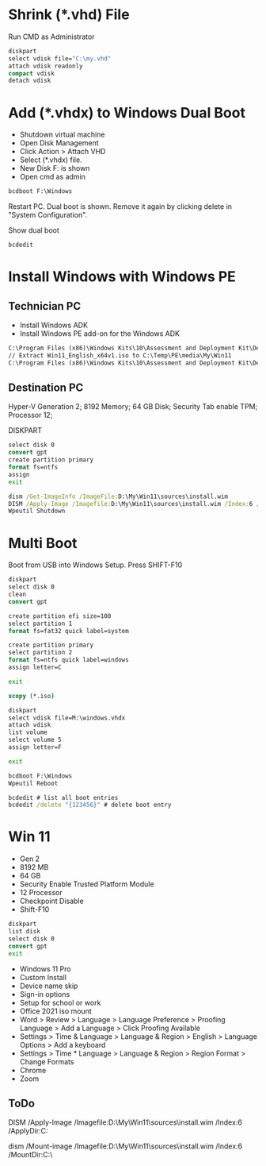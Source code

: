 # Shrink (*.vhd) File

Run CMD as Administrator

```cmd
diskpart
select vdisk file="C:\my.vhd"
attach vdisk readonly
compact vdisk
detach vdisk
```

# Add (*.vhdx) to Windows Dual Boot
* Shutdown virtual machine 
* Open Disk Management
* Click Action > Attach VHD
* Select (*.vhdx) file.
* New Disk F: is shown
* Open cmd as admin

```cmd
bcdboot F:\Windows
```

Restart PC. Dual boot is shown. Remove it again by clicking delete in "System Configuration".

Show dual boot
```cmd
bcdedit
```

# Install Windows with Windows PE
## Technician PC
- Install Windows ADK
- Install Windows PE add-on for the Windows ADK
```cmd
C:\Program Files (x86)\Windows Kits\10\Assessment and Deployment Kit\Deployment Tools>copype amd64 C:\Temp\PE
// Extract Win11_English_x64v1.iso to C:\Temp\PE\media\My\Win11
C:\Program Files (x86)\Windows Kits\10\Assessment and Deployment Kit\Deployment Tools>MakeWinPEMedia /ISO C:\Temp\PE C:\Temp\PE.iso
```

## Destination PC
Hyper-V Generation 2; 8192 Memory; 64 GB Disk; Security Tab enable TPM; Processor 12;

DISKPART
```cmd
select disk 0
convert gpt
create partition primary
format fs=ntfs
assign
exit
``` 

```cmd
dism /Get-ImageInfo /ImageFile:D:\My\Win11\sources\install.wim
DISM /Apply-Image /Imagefile:D:\My\Win11\sources\install.wim /Index:6 /ApplyDir:C:
Wpeutil Shutdown
```

# Multi Boot
Boot from USB into Windows Setup. Press SHIFT-F10

```cmd
diskpart
select disk 0
clean
convert gpt

create partition efi size=100
select partition 1
format fs=fat32 quick label=system

create partition primary
select partition 2
format fs=ntfs quick label=windows
assign letter=C

exit

xcopy (*.iso)

diskpart
select vdisk file=M:\windows.vhdx
attach vdisk
list volume
select volume 5
assign letter=F

exit

bcdboot F:\Windows
Wpeutil Reboot

bcdedit # list all boot entries
bcdedit /delete "{123456}" # delete boot entry
```
 
# Win 11
* Gen 2
* 8192 MB
* 64 GB
* Security Enable Trusted Platform Module
* 12 Processor
* Checkpoint Disable
* Shift-F10
```cmd
diskpart
list disk
select disk 0
convert gpt
exit
```
* Windows 11 Pro
* Custom Install
* Device name skip
* Sign-in options
* Setup for school or work
* Office 2021 iso mount
* Word > Review > Language > Language Preference > Proofing Language > Add a Language > Click Proofing Available
* Settings > Time & Language > Language & Region > English > Language Options > Add a keyboard
* Settings > Time * Language > Language & Region > Region Format > Change Formats
* Chrome
* Zoom

## ToDo

DISM /Apply-Image /Imagefile:D:\My\Win11\sources\install.wim /Index:6 /ApplyDir:C:

dism /Mount-image /Imagefile:D:\My\Win11\sources\install.wim /Index:6 /MountDir:C:\

